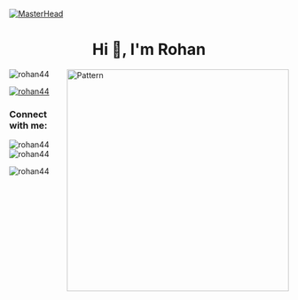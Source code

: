 [![MasterHead](https://i.pinimg.com/originals/c0/2a/eb/c02aeb99cbcf6332b715691fab576a1f.gif)](https://rishavchanda.io)
<h1 align="center">Hi 👋, I'm Rohan</h1>
<img align="right" alt="Pattern" width="400" src="https://i.pinimg.com/originals/c0/2a/eb/c02aeb99cbcf6332b715691fab576a1f.gif">
<p align="left"> <img src="https://komarev.com/ghpvc/?username=rohan44&label=Profile%20views&color=0e75b6&style=flat" alt="rohan44" /> </p>

<p align="left"> <a href="https://github.com/ryo-ma/github-profile-trophy"><img src="https://github-profile-trophy.vercel.app/?username=rohan44" alt="rohan44" /></a> </p>

<h3 align="left">Connect with me:</h3>
<p align="left">
</p>

<p><img align="left" src="https://github-readme-stats.vercel.app/api/top-langs?username=rohan44&show_icons=true&locale=en&layout=compact" alt="rohan44" /></p>

<p>&nbsp;<img align="center" src="https://github-readme-stats.vercel.app/api?username=rohan44&show_icons=true&locale=en" alt="rohan44" /></p>

<p><img align="center" src="https://github-readme-streak-stats.herokuapp.com/?user=rohan44&" alt="rohan44" /></p>
